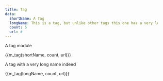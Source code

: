 ```yaml
---
title: Tag
data:
  shortName: A Tag
  longName: This is a tag, but unlike other tags this one has a very long title indeed. There aren't any limits on tag names.
  count: 5
  url: #
---
```

A tag module

{{m_tag(shortName, count, url)}}

A tag with a very long name indeed

{{m_tag(longName, count, url)}}
